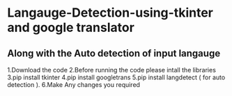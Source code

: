 # Langauge-Detection-using-tkinter and google translator

## Along with the Auto detection of input langauge 

1.Download the code 
2.Before running the code please intall the libraries
3.pip install tkinter
4.pip install googletrans
5.pip install langdetect ( for auto detection ).
6.Make Any changes you required 

